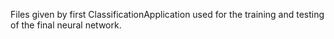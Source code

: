 Files given by first ClassificationApplication used for the training and testing of the final neural network.
